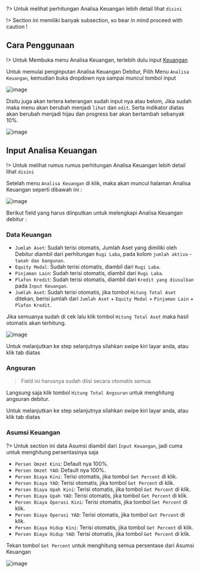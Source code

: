 ?> Untuk melihat perhitungan Analisa Keuangan lebih detail lihat `disini`

!> Section ini memiliki banyak subsection, so bear in mind proceed with caution !

## Cara Penggunaan

!> Untuk Membuka menu Analisa Keuangan, terlebih dulu input [Keuangan](keuangan.md)

Untuk memulai penginputan Analisa Keuangan Debitur, Pilih Menu `Analisa Keuangan`, kemudian buka dropdown nya sampai muncul tombol input 

![image](https://user-images.githubusercontent.com/45744788/199902911-780ca932-7621-47d9-86a8-1c24126e7378.png)

Disitu juga akan tertera keterangan sudah input nya atau belom, Jika sudah maka menu akan berubah menjadi `lihat` dan `edit`.
Serta indikator diatas akan berubah menjadi hijau dan progress bar akan bertambah sebanyak 10%.

![image](https://user-images.githubusercontent.com/45744788/199679832-23a70373-c5d0-4564-8081-7a66134af793.png)

## Input Analisa Keuangan

!> Untuk melihat rumus rumus perhitungan Analisa Keuangan lebih detail lihat `disini`

Setelah menu `Analisa Keuangan` di klik, maka akan muncul halaman Analisa Keuangan seperti dibawah ini : 

![image](https://user-images.githubusercontent.com/45744788/199903539-b23d91cd-b2c5-42ba-9801-63fbf3ef3b77.png)

Berikut field yang harus diinputkan untuk melengkapi Analisa Keuangan debitur :

### Data Keuangan

- `Jumlah Aset`: Sudah terisi otomatis, Jumlah Aset yang dimiliki oleh Debitur diambil dari perhitungan `Rugi Laba`, pada kolom `jumlah aktiva` - `tanah dan bangunan`.
- `Equity Modal`: Sudah terisi otomatis, diambil dari `Rugi Laba`.
- `Pinjaman Lain`: Sudah terisi otomatis, diambil dari `Rugi Laba`.
- `Plafon Kredit`: Sudah terisi otomatis, diambil dari `Kredit yang diusulkan` pada `Input Keuangan`.
- `Jumlah Aset`: Sudah terisi otomatis, jika tombol `Hitung Total Aset` ditekan, berisi jumlah dari `Jumlah Aset` + `Equity Modal` + `Pinjaman Lain` + `Plafon Kredit`.

Jika semuanya sudah di cek lalu klik tombol `Hitung Total Aset` maka hasil otomatis akan terhitung.

![image](https://user-images.githubusercontent.com/45744788/199905921-6fecf061-a50e-460f-841a-faca1fd4453d.png)

Untuk melanjutkan ke step selanjutnya silahkan swipe kiri layar anda, atau klik tab diatas


### Angsuran

> Field ini harusnya sudah diisi secara otomatis semua

Langsung saja klik tombol `Hitung Total Angsuran` untuk menghitung angsuran debitur.

Untuk melanjutkan ke step selanjutnya silahkan swipe kiri layar anda, atau klik tab diatas


### Asumsi Keuangan

?> Untuk section ini data Asumsi diambil dari `Input Keuangan`, jadi cuma untuk menghitung persentasinya saja

- `Persen Omzet Kini`: Default nya 100%.
- `Persen Omzet YAD`: Default nya 100%.
- `Persen Biaya Kini`: Terisi otomatis, jika tombol `Get Percent` di klik.
- `Persen Biaya YAD`: Terisi otomatis, jika tombol `Get Percent` di klik.
- `Persen Biaya Upah Kini`: Terisi otomatis, jika tombol `Get Percent` di klik.
- `Persen Biaya Upah YAD`: Terisi otomatis, jika tombol `Get Percent` di klik.
- `Persen Biaya Operasi Kini`: Terisi otomatis, jika tombol `Get Percent` di klik.
- `Persen Biaya Operasi YAD`: Terisi otomatis, jika tombol `Get Percent` di klik.
- `Persen Biaya Hidup Kini`: Terisi otomatis, jika tombol `Get Percent` di klik.
- `Persen Biaya Hidup YAD`: Terisi otomatis, jika tombol `Get Percent` di klik.

Tekan tombol `Get Percent` untuk menghitung semua persentase dari Asumsi Keuangan

![image](https://user-images.githubusercontent.com/45744788/199910276-c4d0c791-4525-4d90-9e34-9d11b6a40aa4.png)